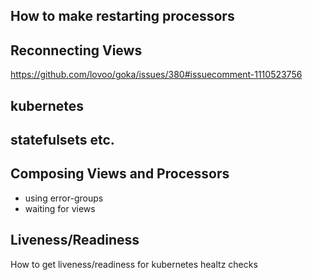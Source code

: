 

## How to make restarting processors

## Reconnecting Views

https://github.com/lovoo/goka/issues/380#issuecomment-1110523756

## kubernetes

## statefulsets etc.



## Composing Views and Processors

* using error-groups
* waiting for views


## Liveness/Readiness

How to get liveness/readiness for kubernetes healtz checks
